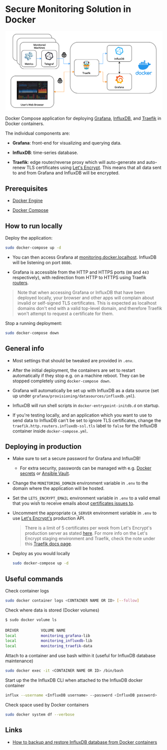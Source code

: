 # Secure Monitoring Solution in Docker

![Diagram](docs/diagram.png)

Docker Compose application for deploying [Grafana](https://grafana.com/), [InfluxDB](https://www.influxdata.com/products/influxdb-overview/), and [Traefik](https://containo.us/traefik/) in Docker containers.

The individual components are:

- **Grafana**: front-end for visualizing and querying data.

- **InfluxDB**: time-series database.

- **Traefik**: edge router/reverse proxy which will auto-generate and auto-renew TLS certificates using [Let's Encrypt](https://letsencrypt.org/). This means that all data sent to and from Grafana and InfluxDB will be encrypted.

## Prerequisites

- [Docker Engine](https://docs.docker.com/engine/install/ubuntu/)

- [Docker Compose](https://docs.docker.com/compose/install/)

## How to run locally

Deploy the application:

```bash
sudo docker-compose up -d
```

- You can then access Grafana at [monitoring.docker.localhost](http://monitoring.docker.localhost). InfluxDB will be listening on port `8086`.

- Grafana is accessible from the HTTP and HTTPS ports (`80` and `443` respectively), with redirection from HTTP to HTTPS using Traefik [routers](https://doc.traefik.io/traefik/routing/routers/).

> Note that when accessing Grafana or InfluxDB that have been deployed locally, your browser and other apps will complain about invalid or self-signed TLS certificates. This is expected as localhost domains don't end with a valid top-level domain, and therefore Traefik won't attempt to request a certificate for them.

Stop a running deployment:

```bash
sudo docker-compose down
```

## General info

- Most settings that should be tweaked are provided in `.env`.

- After the initial deployment, the containers are set to restart automatically if they stop e.g. on a machine reboot. They can be stopped completely using `docker-compose down`.

- Grafana will automatically be set up with InfluxDB as a data source (set up under `grafana/provisioning/datasources/influxdb.yml`).

- InfluxDB will run shell scripts in `docker-entrypoint-initdb.d` on startup.

- If you're testing locally, and an application which you want to use to send data to InfluxDB can't be set to ignore TLS certificates, change the `traefik.http.routers.influxdb-ssl.tls` label to `false` for the InfluxDB container inside `docker-compose.yml`.

## Deploying in production

- Make sure to set a secure password for Grafana and InfluxDB!
  - For extra security, passwords can be managed with e.g. [Docker secrets](https://docs.docker.com/engine/swarm/secrets/) or [Ansible Vault](https://docs.ansible.com/ansible/latest/user_guide/vault.html).

- Change the `MONITORING_DOMAIN` environment variable in `.env` to the domain where the application will be hosted.

- Set the `LETS_ENCRYPT_EMAIL` environment variable in `.env` to a valid email that you wish to receive emails about [certificates issues to](https://cert-manager.io/docs/configuration/acme/#creating-a-basic-acme-issuer).

- Uncomment the appropriate `CA_SERVER` environment variable in `.env` to use [Let's Encrypt's](https://letsencrypt.org/) production API.

    > There is a limit of 5 certificates per week from Let's Encrypt's production server as stated [here](https://letsencrypt.org/docs/rate-limits/). For more info on the Let's Encrypt staging environment and Traefik, check the note under this [Traefik docs page](https://docs.traefik.io/v2.0/user-guides/docker-compose/acme-tls/#setup).

- Deploy as you would locally

  ```bash
  sudo docker-compose up -d
  ```

## Useful commands

Check container logs

```bash
sudo docker container logs <CONTAINER NAME OR ID> [--follow]
```

Check where data is stored (Docker volumes)

```bash
$ sudo docker volume ls

DRIVER          VOLUME NAME
local           monitoring_grafana-lib
local           monitoring_influxdb-lib
local           monitoring_traefik-data
```

Attach to a container and use bash within it (useful for InfluxDB database maintenance)

```bash
sudo docker exec -it <CONTAINER NAME OR ID> /bin/bash
```

Start up the the InfluxDB CLI when attached to the InfluxDB docker container

```bash
influx --username <InfluxDB username> --password <InfluxDB password>
```

Check space used by Docker containers

```bash
sudo docker system df --verbose
```

## Links

- [How to backup and restore InfluxDB database from Docker containers](https://www.influxdata.com/blog/backuprestore-of-influxdb-fromto-docker-containers/)
